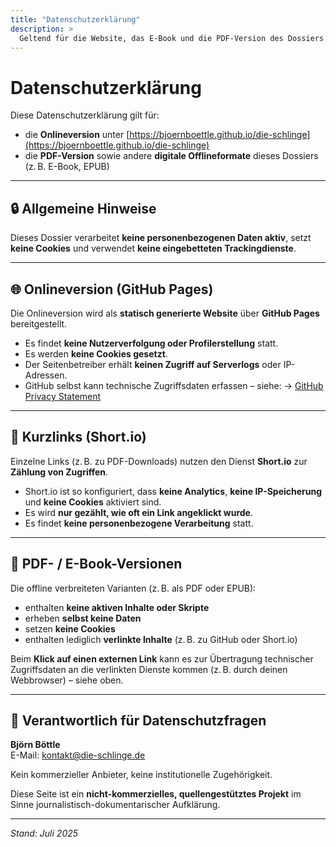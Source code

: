 ```yaml
---
title: "Datenschutzerklärung"
description: >
  Geltend für die Website, das E-Book und die PDF-Version des Dossiers »Die Schlinge«.
---
```


# Datenschutzerklärung

Diese Datenschutzerklärung gilt für:

- die **Onlineversion** unter [https://bjoernboettle.github.io/die-schlinge](https://bjoernboettle.github.io/die-schlinge)
- die **PDF-Version** sowie andere **digitale Offlineformate** dieses Dossiers (z. B. E-Book, EPUB)

---

## 🔒 Allgemeine Hinweise

Dieses Dossier verarbeitet **keine personenbezogenen Daten aktiv**, setzt **keine Cookies** und verwendet **keine eingebetteten Trackingdienste**.

---

## 🌐 Onlineversion (GitHub Pages)

Die Onlineversion wird als **statisch generierte Website** über **GitHub Pages** bereitgestellt.

- Es findet **keine Nutzerverfolgung oder Profilerstellung** statt.
- Es werden **keine Cookies gesetzt**.
- Der Seitenbetreiber erhält **keinen Zugriff auf Serverlogs** oder IP-Adressen.
- GitHub selbst kann technische Zugriffsdaten erfassen – siehe:
  → [GitHub Privacy Statement](https://docs.github.com/de/site-policy/privacy-policies/github-privacy-statement)

---

## 🔗 Kurzlinks (Short.io)

Einzelne Links (z. B. zu PDF-Downloads) nutzen den Dienst **Short.io** zur **Zählung von Zugriffen**.

- Short.io ist so konfiguriert, dass **keine Analytics**, **keine IP-Speicherung** und **keine Cookies** aktiviert sind.
- Es wird **nur gezählt, wie oft ein Link angeklickt wurde**.
- Es findet **keine personenbezogene Verarbeitung** statt.

---

## 📄 PDF- / E-Book-Versionen

Die offline verbreiteten Varianten (z. B. als PDF oder EPUB):

- enthalten **keine aktiven Inhalte oder Skripte**
- erheben **selbst keine Daten**
- setzen **keine Cookies**
- enthalten lediglich **verlinkte Inhalte** (z. B. zu GitHub oder Short.io)

Beim **Klick auf einen externen Link** kann es zur Übertragung technischer Zugriffsdaten an die verlinkten Dienste kommen (z. B. durch deinen Webbrowser) – siehe oben.

---

## 🧾 Verantwortlich für Datenschutzfragen

**Björn Böttle**\
E-Mail: [kontakt@die-schlinge.de](mailto:kontakt@die-schlinge.de)

Kein kommerzieller Anbieter, keine institutionelle Zugehörigkeit.

Diese Seite ist ein **nicht-kommerzielles, quellengestütztes Projekt** im Sinne journalistisch-dokumentarischer Aufklärung.

---

_Stand: Juli 2025_
